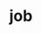 ---
layout: list
title: job
slug: job
description: >
  Job 목록
sitemap: false
order: 2
tags: [ECCode, ECDecimal, ECEnum]
---